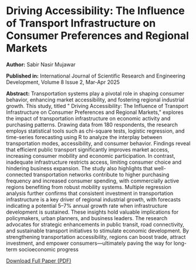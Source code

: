 <!DOCTYPE html>
<html>
<head>
  <meta charset="UTF-8">
  <meta name="citation_title" content="Driving Accessibility: The Influence of Transport Infrastructure on Consumer Preferences and Regional Markets">
  <meta name="citation_author" content="Sabir Nasir Mujawar">
  <meta name="citation_publication_date" content="2025/05">
  <meta name="citation_journal_title" content="International Journal of Scientific Research and Engineering Development">
  <meta name="citation_volume" content="12">
  <meta name="citation_issue" content="4">
  <meta name="citation_firstpage" content="2125">
  <meta name="citation_lastpage" content="2130">
  <meta name="citation_pdf_url" content="https://www.ijsred.com/volume8/issue2/IJSRED-V8I2P311.pdf">
 </head>
<body>
  <h1>Driving Accessibility: The Influence of Transport Infrastructure on Consumer Preferences and Regional Markets</h1>
  <p><strong>Author:</strong> Sabir Nasir Mujawar</p>
  <p><strong>Published in:</strong> International Journal of Scientific Research and Engineering Development, Volume 8 Issue 2, Mar-Apr 2025</p>
  <p><strong>Abstract:</strong> Transportation systems play a pivotal role in shaping consumer behavior, enhancing market
accessibility, and fostering regional industrial growth. This study, titled " Driving Accessibility: The Influence of Transport Infrastructure on Consumer Preferences and Regional Markets," explores the impact of transportation infrastructure on economic activity and purchasing patterns. Drawing data from 180 respondents, the research employs statistical tools such as chi-square tests, logistic regression, and time-series forecasting using R to analyze the interplay between transportation modes, accessibility, and consumer behavior. Findings reveal that efficient public transport significantly improves market access, increasing consumer mobility and economic participation. In contrast, inadequate infrastructure restricts access, limiting consumer choice and hindering business expansion. The study also highlights that well-connected transportation networks contribute to higher purchasing frequency and increased consumer spending, with commercially active regions benefiting from robust mobility systems. Multiple regression analysis further confirms that consistent investment in transportation infrastructure is a key driver of regional industrial growth, with forecasts indicating a potential 5–7% annual growth rate when infrastructure development is sustained. These insights hold valuable implications for policymakers, urban planners, and business leaders. The research advocates for strategic enhancements in public transit, road connectivity, and sustainable transport initiatives to stimulate economic development. By strengthening transportation accessibility, regions can boost trade, attract investment, and empower consumers—ultimately paving the way for long-term socioeconomic progress</p>
  <a href="https://www.ijsred.com/volume8/issue2/IJSRED-V8I2P311.pdf" target="_blank">Download Full Paper (PDF)</a>
</body>
</html>
